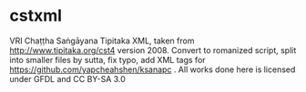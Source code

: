 cstxml
======

VRI Chaṭṭha Saṅgāyana Tipitaka XML, taken from http://www.tipitaka.org/cst4 version 2008.
Convert to romanized script, split into smaller files by sutta, fix typo, add XML tags for https://github.com/yapcheahshen/ksanapc .
All works done here is licensed under GFDL and CC BY-SA 3.0 
